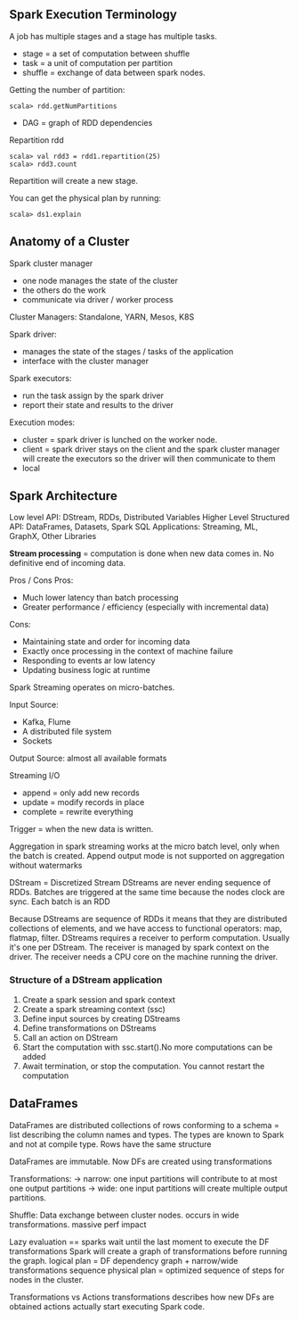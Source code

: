 ## Spark Execution Terminology

A job has multiple stages and a stage has multiple tasks.

 - stage = a set of computation between shuffle
 - task = a unit of computation per partition
 - shuffle = exchange of data between spark nodes.

Getting the number of partition:
```
scala> rdd.getNumPartitions
```
 - DAG = graph of RDD dependencies

Repartition rdd
```
scala> val rdd3 = rdd1.repartition(25)
scala> rdd3.count
```

Repartition will create a new stage.

You can get the physical plan by running: 
```
scala> ds1.explain
```

## Anatomy of a Cluster

Spark cluster manager
 - one node manages the state of the cluster
 - the others do the work
 - communicate via driver / worker process

Cluster Managers: Standalone, YARN, Mesos, K8S

Spark driver:
 - manages the state of the stages / tasks of the application
 - interface with the cluster manager

Spark executors:
 - run the task assign by the spark driver
 - report their state and results to the driver
 
Execution modes:
 - cluster = spark driver is lunched on the worker node.
 - client = spark driver stays on the client and the spark cluster manager will create the executors so the driver will then communicate to them
 - local

## Spark Architecture

Low level API: DStream, RDDs, Distributed Variables
Higher Level Structured API: DataFrames, Datasets, Spark SQL
Applications: Streaming, ML, GraphX, Other Libraries

**Stream processing** = computation is done when new data comes in. No definitive end of incoming data.

Pros / Cons
 Pros:
  - Much lower latency than batch processing
  - Greater performance / efficiency (especially with incremental data)

 Cons:
  - Maintaining state and order for incoming data
  - Exactly once processing in the context of machine failure
  - Responding to events ar low latency
  - Updating business logic at runtime

Spark Streaming operates on micro-batches. 

Input Source:
 - Kafka, Flume
 - A distributed file system
 - Sockets

Output Source: almost all available formats

Streaming I/O
 - append = only add new records
 - update = modify records in place
 - complete = rewrite everything

Trigger = when the new data is written.

Aggregation in spark streaming works at the micro batch level, only when the batch is created.
Append output mode is not supported on aggregation without watermarks

DStream = Discretized Stream
DStreams are never ending sequence of RDDs. Batches are triggered at the same time because the nodes clock are sync. Each batch is an RDD

Because DStreams are sequence of RDDs it means that they are distributed collections of elements, and we have access to functional operators: map, flatmap, filter. 
DStreams requires a receiver to perform computation. Usually it's one per DStream. The receiver is managed by spark context on the driver. The receiver needs a CPU core on the machine running the driver.  

### Structure of a DStream application

1. Create a spark session and spark context
2. Create a spark streaming context (ssc)
3. Define input sources by creating DStreams
4. Define transformations on DStreams
5. Call an action on DStream
6. Start the computation with ssc.start().No more computations can be added
7. Await termination, or stop the computation. You cannot restart the computation

## DataFrames

DataFrames are distributed collections of rows conforming to a schema = list describing the column names and types.
The types are known to Spark and not at compile type.
Rows have the same structure

DataFrames are immutable. Now DFs are created using transformations

Transformations:
-> narrow: one input partitions will contribute to at most one output partitions
-> wide: one input partitions will create multiple output partitions.

Shuffle: Data exchange between cluster nodes.
occurs in wide transformations.
massive perf impact

Lazy evaluation == sparks wait until the last moment to execute the DF transformations
Spark will create a graph of transformations before running the graph.
logical plan = DF dependency graph + narrow/wide transformations sequence
physical plan = optimized sequence of steps for nodes in the cluster.

Transformations vs Actions
transformations describes how new DFs are obtained
actions actually start executing Spark code.